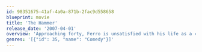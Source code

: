 ```yaml
---
id: 98351675-41af-4a0a-871b-2fac9d558658
blueprint: movie
title: 'The Hammer'
release_date: '2007-04-01'
overview: 'Approaching forty, Ferro is unsatisfied with his life as a construction worker and part-time boxing instructor in Los Angeles, CA. After a successful bout with a young pro boxer, Ferro decides to don the gloves one last time. The movie recounts his unlikely quest for Olympic gold.'
genres: '[{"id": 35, "name": "Comedy"}]'
---
```

